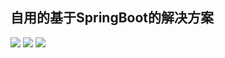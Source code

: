 ## 自用的基于SpringBoot的解决方案

[![](https://img.shields.io/badge/%E5%BC%80%E5%8F%91%E8%BF%9B%E5%BA%A6-%E5%BC%80%E5%8F%91%E4%B8%AD-brightgreen?style=flat-square)]() [![](https://img.shields.io/badge/license-MIT-green?style=flat-square)](https://github.com/besscroft/SpringBoot-LFS/blob/master/LICENSE) [![](https://img.shields.io/badge/release-v0.0.1-orange?style=flat-square)]()

